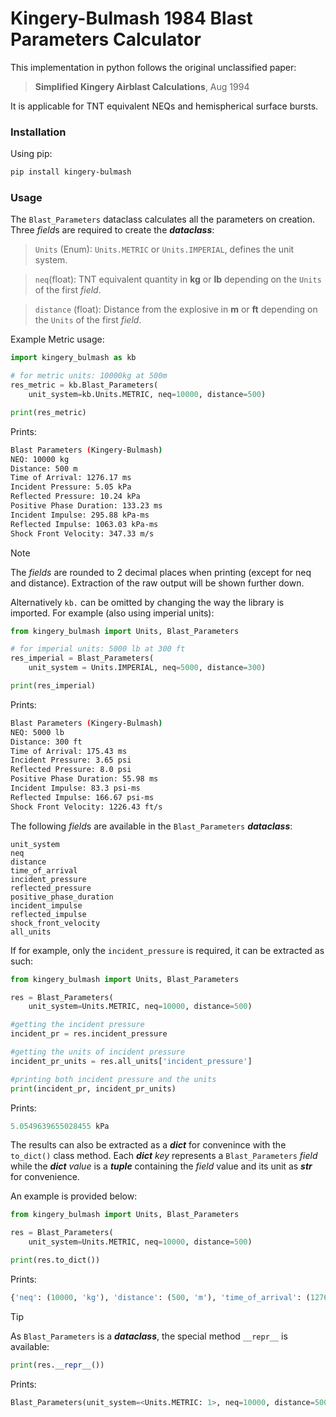 # Kingery-Bulmash 1984 Blast Parameters Calculator

This implementation in python follows the original unclassified paper: 
>**Simplified Kingery Airblast Calculations**, Aug 1994

It is applicable for TNT equivalent NEQs and hemispherical surface bursts.

### Installation

Using pip:

```bash
pip install kingery-bulmash
```

### Usage

The `Blast_Parameters` dataclass calculates all the parameters on creation. Three *field*s are required to create the ***dataclass***:

> `Units` (Enum): `Units.METRIC` or `Units.IMPERIAL`, defines the unit system.

>`neq`(float): TNT equivalent quantity in **kg** or **lb** depending on the `Units` of the first *field*.

>`distance` (float): Distance from the explosive in **m** or **ft**  depending on the `Units` of the first *field*.

Example Metric usage:

```python
import kingery_bulmash as kb

# for metric units: 10000kg at 500m
res_metric = kb.Blast_Parameters(
    unit_system=kb.Units.METRIC, neq=10000, distance=500)

print(res_metric)
```
Prints:

```bash
Blast Parameters (Kingery-Bulmash)
NEQ: 10000 kg
Distance: 500 m
Time of Arrival: 1276.17 ms
Incident Pressure: 5.05 kPa
Reflected Pressure: 10.24 kPa
Positive Phase Duration: 133.23 ms
Incident Impulse: 295.88 kPa-ms
Reflected Impulse: 1063.03 kPa-ms
Shock Front Velocity: 347.33 m/s
```

> [!NOTE]
> The *fields* are rounded to 2 decimal places when printing (except for neq and distance). Extraction of the raw output will be shown further down.

Alternatively `kb.` can be omitted by changing the way the library is imported. For example (also using imperial units):

```python
from kingery_bulmash import Units, Blast_Parameters

# for imperial units: 5000 lb at 300 ft
res_imperial = Blast_Parameters(
    unit_system = Units.IMPERIAL, neq=5000, distance=300)

print(res_imperial)
```

Prints:

```bash
Blast Parameters (Kingery-Bulmash)
NEQ: 5000 lb
Distance: 300 ft
Time of Arrival: 175.43 ms
Incident Pressure: 3.65 psi
Reflected Pressure: 8.0 psi
Positive Phase Duration: 55.98 ms
Incident Impulse: 83.3 psi-ms
Reflected Impulse: 166.67 psi-ms
Shock Front Velocity: 1226.43 ft/s
```

The following *field*s are available in the `Blast_Parameters` ***dataclass***: 

```
unit_system
neq
distance
time_of_arrival
incident_pressure
reflected_pressure
positive_phase_duration
incident_impulse
reflected_impulse
shock_front_velocity
all_units
```

If for example, only the `incident_pressure` is required, it can be extracted as such:

```python
from kingery_bulmash import Units, Blast_Parameters

res = Blast_Parameters(
    unit_system=Units.METRIC, neq=10000, distance=500)

#getting the incident pressure
incident_pr = res.incident_pressure

#getting the units of incident pressure
incident_pr_units = res.all_units['incident_pressure']

#printing both incident pressure and the units
print(incident_pr, incident_pr_units)
```

Prints:

```python
5.0549639655028455 kPa
```

The results can also be extracted as a ***dict*** for convenince with the `to_dict()` class method. Each ***dict*** *key* represents a `Blast_Parameters` *field* while the ***dict*** *value* is a ***tuple*** containing the *field* value and its unit as ***str*** for convenience. 

An example is provided below:

```python
from kingery_bulmash import Units, Blast_Parameters

res = Blast_Parameters(
    unit_system=Units.METRIC, neq=10000, distance=500)

print(res.to_dict())
```

Prints:

```python
{'neq': (10000, 'kg'), 'distance': (500, 'm'), 'time_of_arrival': (1276.1650108864796, 'ms'), 'incident_pressure': (5.0549639655028455, 'kPa'), 'reflected_pressure': (10.244621193146642, 'kPa'), 'positive_phase_duration': (133.23344980362697, 'ms'), 'incident_impulse': (295.87689480141484, 'kPa-ms'), 'reflected_impulse': (1063.0270073779907, 'kPa-ms'), 'shock_front_velocity': (347.3295095310771, 'm/s')}
```

> [!TIP]
> As `Blast_Parameters` is a ***dataclass***, the special method `__repr__` is available:

```python
print(res.__repr__())
```

Prints:

```python
Blast_Parameters(unit_system=<Units.METRIC: 1>, neq=10000, distance=500, time_of_arrival=1276.1650108864796, incident_pressure=5.0549639655028455, reflected_pressure=10.244621193146642, positive_phase_duration=133.23344980362697, incident_impulse=295.87689480141484, reflected_impulse=1063.0270073779907, shock_front_velocity=347.3295095310771, all_units={'neq': 'kg', 'distance': 'm', 'time_of_arrival': 'ms', 'incident_pressure': 'kPa', 'reflected_pressure': 'kPa', 'positive_phase_duration': 'ms', 'incident_impulse': 'kPa-ms', 'reflected_impulse': 'kPa-ms', 'shock_front_velocity': 'm/s'})
```